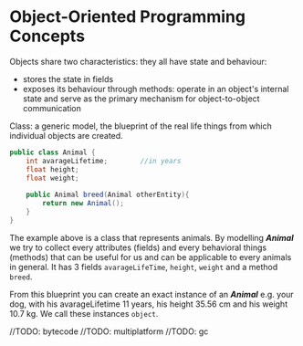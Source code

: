 # Object-Oriented Programming Concepts


Objects share two characteristics: they all have state and behaviour:
+ stores the state in fields
+ exposes its behaviour through methods: operate in an object's internal state and serve as the primary mechanism for object-to-object communication

Class: a generic model, the blueprint of the real life things from which individual objects are created.

``` java
public class Animal {
    int avarageLifetime;        //in years
    float height;
    float weight;
    
    public Animal breed(Animal otherEntity){
        return new Animal();
    }
}
```

The example above is a class that represents animals.
By modelling ***Animal*** we try to collect every attributes (fields) and every behavioral things (methods) that can be useful for us and can be applicable to every animals in general.
It has 3 fields `avarageLifeTime`, `height`, `weight` and a method `breed`.

From this blueprint you can create an exact instance of an ***Animal*** e.g. your dog, with his avarageLifetime 11 years, his height 35.56 cm and his weight 10.7 kg. We call these instances `object`.


//TODO: bytecode
//TODO: multiplatform
//TODO: gc


